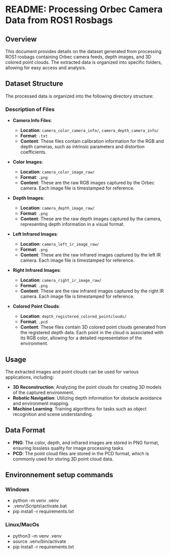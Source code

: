 # README: Processing Orbec Camera Data from ROS1 Rosbags

## Overview
This document provides details on the dataset generated from processing ROS1 rosbags containing Orbec camera feeds, depth images, and 3D colored point clouds. The extracted data is organized into specific folders, allowing for easy access and analysis.

## Dataset Structure
The processed data is organized into the following directory structure:


### Description of Files
- **Camera Info Files**:
  - **Location**: `camera_color_camera_info/`, `camera_depth_camera_info/`
  - **Format**: `.txt`
  - **Content**: These files contain calibration information for the RGB and depth cameras, such as intrinsic parameters and distortion coefficients.

- **Color Images**:
  - **Location**: `camera_color_image_raw/`
  - **Format**: `.png`
  - **Content**: These are the raw RGB images captured by the Orbec camera. Each image file is timestamped for reference.

- **Depth Images**:
  - **Location**: `camera_depth_image_raw/`
  - **Format**: `.png`
  - **Content**: These are the raw depth images captured by the camera, representing depth information in a visual format.

- **Left Infrared Images**:
  - **Location**: `camera_left_ir_image_raw/`
  - **Format**: `.png`
  - **Content**: These are the raw infrared images captured by the left IR camera. Each image file is timestamped for reference.

- **Right Infrared Images**:
  - **Location**: `camera_right_ir_image_raw/`
  - **Format**: `.png`
  - **Content**: These are the raw infrared images captured by the right IR camera. Each image file is timestamped for reference.

- **Colored Point Clouds**:
  - **Location**: `depth_registered_colored_pointclouds/`
  - **Format**: `.pcd`
  - **Content**: These files contain 3D colored point clouds generated from the registered depth data. Each point in the cloud is associated with its RGB color, allowing for a detailed representation of the environment.

## Usage
The extracted images and point clouds can be used for various applications, including:

- **3D Reconstruction**: Analyzing the point clouds for creating 3D models of the captured environment.
- **Robotic Navigation**: Utilizing depth information for obstacle avoidance and environment mapping.
- **Machine Learning**: Training algorithms for tasks such as object recognition and scene understanding.

## Data Format
- **PNG**: The color, depth, and infrared images are stored in PNG format, ensuring lossless quality for image processing tasks.
- **PCD**: The point cloud files are stored in the PCD format, which is commonly used for storing 3D point cloud data.


## Environnement setup commands
### Windows
- python -m venv .venv
- .venv\Scripts\activate.bat
- pip install -r requirements.txt
### Linux/MacOs
- python3 -m venv .venv
- source .venv/bin/activate
- pip install -r requirements.txt